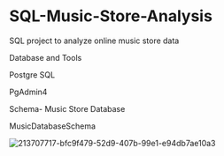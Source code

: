 # SQL-Music-Store-Analysis

SQL project to analyze online music store data

Database and Tools

Postgre SQL

PgAdmin4

Schema- Music Store Database


MusicDatabaseSchema

![213707717-bfc9f479-52d9-407b-99e1-e94db7ae10a3](https://github.com/user-attachments/assets/3ddf98de-af77-479f-aafc-3d9957ad9867)
